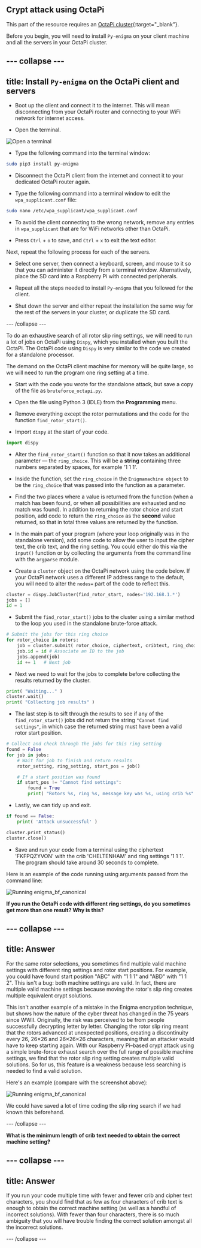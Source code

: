 ## Crypt attack using OctaPi

This part of the resource requires an [OctaPi cluster](https://projects.raspberrypi.org/en/projects/build-an-octapi){:target="_blank"}.

Before you begin, you will need to install `Py-enigma` on your client machine and all the servers in your OctaPi cluster.

--- collapse ---
---
title: Install `Py-enigma` on the OctaPi client and servers
---

+ Boot up the client and connect it to the internet. This will mean disconnecting from your OctaPi router and connecting to your WiFi network for internet access.

+ Open the terminal.

![Open a terminal](images/terminal.png)

+ Type the following command into the terminal window:

```bash
sudo pip3 install py-enigma
```

+ Disconnect the OctaPi client from the internet and connect it to your dedicated OctaPi router again.

+ Type the following command into a terminal window to edit the `wpa_supplicant.conf` file:

```bash
sudo nano /etc/wpa_supplicant/wpa_supplicant.conf
```

+ To avoid the client connecting to the wrong network, remove any entries in `wpa_supplicant` that are for WiFi networks other than OctaPi.

+ Press `Ctrl` + `o` to save, and `Ctrl` + `x` to exit the text editor.

Next, repeat the following process for each of the servers.

+ Select one server, then connect a keyboard, screen, and mouse to it so that you can administer it directly from a terminal window. Alternatively, place the SD card into a Raspberry Pi with connected peripherals.

+ Repeat all the steps needed to install `Py-enigma` that you followed for the client.

+ Shut down the server and either repeat the installation the same way for the rest of the servers in your cluster, or duplicate the SD card.

--- /collapse ---

To do an exhaustive search of all rotor slip ring settings, we will need to run a lot of jobs on OctaPi using `Dispy`, which you installed when you built the OctaPi. The OctaPi code using `Dispy` is very similar to the code we created for a standalone processor.

The demand on the OctaPi client machine for memory will be quite large, so we will need to run the program one ring setting at a time.

+ Start with the code you wrote for the standalone attack, but save a copy of the file as `bruteforce_octapi.py`.

+ Open the file using Python 3 (IDLE) from the **Programming** menu.

+ Remove everything except the rotor permutations and the code for the function `find_rotor_start()`.

+ Import `dispy` at the start of your code.

```python
import dispy
```

+ Alter the `find_rotor_start()` function so that it now takes an additional parameter — the `ring_choice`. This will be a **string** containing three numbers separated by spaces, for example '1 1 1'.

+ Inside the function, set the `ring_choice` in the `Enigmamachine object` to be the `ring_choice` that was passed into the function as a parameter.

+ Find the two places where a value is returned from the function (when a match has been found, or when all possibilities are exhausted and no match was found). In addition to returning the rotor choice and start position, add code to return the `ring_choice` as the **second** value returned, so that in total three values are returned by the function.

+ In the main part of your program (where your loop originally was in the standalone version), add some code to allow the user to input the cipher text, the crib text, and the ring setting. You could either do this via the `input()` function or by collecting the arguments from the command line with the `argparse` module.

+ Create a `cluster` object on the OctaPi network using the code below. If your OctaPi network uses a different IP address range to the default, you will need to alter the `nodes=` part of the code to reflect this.

```python
cluster = dispy.JobCluster(find_rotor_start, nodes='192.168.1.*')
jobs = []
id = 1    
```

+ Submit the `find_rotor_start()` jobs to the cluster using a similar method to the loop you used in the standalone brute-force attack.

```python
# Submit the jobs for this ring choice
for rotor_choice in rotors:
    job = cluster.submit( rotor_choice, ciphertext, cribtext, ring_choice )
    job.id = id # Associate an ID to the job
    jobs.append(job)
    id += 1   # Next job
```

+ Next we need to wait for the jobs to complete before collecting the results returned by the cluster.

```python
print( "Waiting..." )
cluster.wait()
print( "Collecting job results" )
```

+ The last step is to sift through the results to see if any of the `find_rotor_start()` jobs did not return the string `"Cannot find settings"`, in which case the returned string must have been a valid rotor start position.

```python
# Collect and check through the jobs for this ring setting
found = False
for job in jobs:
    # Wait for job to finish and return results
    rotor_setting, ring_setting, start_pos = job()

    # If a start position was found
    if start_pos != "Cannot find settings":
        found = True
        print( "Rotors %s, ring %s, message key was %s, using crib %s" % (rotor_setting, ring_setting, start_pos, cribtext) )
```

+ Lastly, we can tidy up and exit.

```python
if found == False:
    print( 'Attack unsuccessful' )

cluster.print_status()
cluster.close()
```

+ Save and run your code from a terminal using the ciphertext 'FKFPQZYVON' with the crib 'CHELTENHAM' and ring settings '1 1 1'. The program should take around 30 seconds to complete.

Here is an example of the code running using arguments passed from the command line:

![Running enigma_bf_canonical](images/enigma-canonical-qjf.png)

**If you run the OctaPi code with different ring settings, do you sometimes get more than one result? Why is this?**

--- collapse ---
---
title: Answer
---

For the same rotor selections, you sometimes find multiple valid machine settings with different ring settings and rotor start positions. For example, you could have found start position "ABC" with "1 1 1" and "ABD" with "1 1 2". This isn't a bug: both machine settings are valid. In fact, there are multiple valid machine settings because moving the rotor's slip ring creates multiple equivalent crypt solutions.

This isn't another example of a mistake in the Enigma encryption technique, but shows how the nature of the cyber threat has changed in the 75 years since WWII. Originally, the risk was perceived to be from people successfully decrypting letter by letter. Changing the rotor slip ring meant that the rotors advanced at unexpected positions, creating a discontinuity every 26, 26×26 and 26×26×26 characters, meaning that an attacker would have to keep starting again. With our Raspberry Pi–based crypt attack using a simple brute-force exhaust search over the full range of possible machine settings, we find that the rotor slip ring setting creates multiple valid solutions. So for us, this feature is a weakness because less searching is needed to find a valid solution.

Here's an example (compare with the screenshot above):

  ![Running enigma_bf_canonical](images/enigma-canonical-qjg.png)

We could have saved a lot of time coding the slip ring search if we had known this beforehand.

--- /collapse ---

**What is the minimum length of crib text needed to obtain the correct machine setting?**

--- collapse ---
---
title: Answer
---
If you run your code multiple time with fewer and fewer crib and cipher text characters, you should find that as few as four characters of crib text is enough to obtain the correct machine setting (as well as a handful of incorrect solutions). With fewer than four characters, there is so much ambiguity that you will have trouble finding the correct solution amongst all the incorrect solutions.

--- /collapse ---
